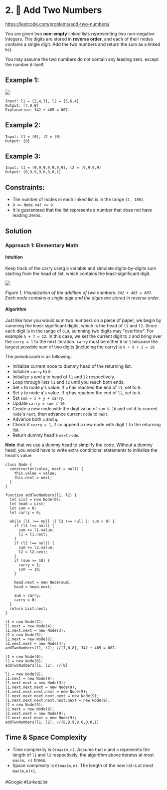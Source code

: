 # 2. 🔎 Add Two Numbers
https://leetcode.com/problems/add-two-numbers/

You are given two <b>non-empty</b> linked lists representing two non-negative integers. The digits are stored in <b>reverse order</b>, and each of their nodes contains a single digit. Add the two numbers and return the sum as a linked list.

You may assume the two numbers do not contain any leading zero, except the number `0` itself.

## Example 1:
![](https://assets.leetcode.com/uploads/2020/10/02/addtwonumber1.jpg)
````
Input: l1 = [2,4,3], l2 = [5,6,4]
Output: [7,0,8]
Explanation: 342 + 465 = 807.
````
## Example 2:
````
Input: l1 = [0], l2 = [0]
Output: [0]
````
## Example 3:
````
Input: l1 = [9,9,9,9,9,9,9], l2 = [9,9,9,9]
Output: [8,9,9,9,0,0,0,1]
````

## Constraints:

- The number of nodes in each linked list is in the range `[1, 100]`.
- `0 <= Node.val <= 9`
- It is guaranteed that the list represents a number that does not have leading zeros.

## Solution
### Approach 1: Elementary Math
#### Intuition

Keep track of the carry using a variable and simulate digits-by-digits sum starting from the head of list, which contains the least-significant digit.

![](https://leetcode.com/problems/add-two-numbers/Figures/2_add_two_numbers.svg)


<i>Figure 1. Visualization of the addition of two numbers: `342 + 465 = 807`.
Each node contains a single digit and the digits are stored in reverse order.</i>

#### Algorithm

Just like how you would sum two numbers on a piece of paper, we begin by summing the least-significant digits, which is the head of `l1` and `l2`. Since each digit is in the range of `0…9`, summing two digits may "overflow". For example `5 + 7 = 12`. In this case, we set the current digit to `2` and bring over the `carry = 1` to the next iteration. `carry` must be either `0` or `1` because the largest possible sum of two digits (including the carry) is `9 + 9 + 1 = 19`.

The pseudocode is as following:

- Initialize current node to dummy head of the returning list.
- Initialize `carry` to `0`.
- Initialize `p` and `q` to head of `l1` and `l2` respectively.
- Loop through lists `l1` and `l2` until you reach both ends.
- Set `x` to node `p`'s value. If `p` has reached the end of `l1`, set to `0`.
- Set `y` to node `q`'s value. If `q` has reached the end of `l2`, set to `0`.
- Set `sum = x + y + carry`.
- Update `carry = sum / 10`.
- Create a new node with the digit value of `sum % 10` and set it to current `node`'s `next`, then advance current `node` to `next`.
- Advance both `p` and `q`.
- Check if `carry = 1`, if so append a new node with digit `1` to the returning list.
- Return dummy head's `next` `node`.

<b>Note</b> that we use a dummy head to simplify the code. Without a dummy head, you would have to write extra conditional statements to initialize the head's value.
````
class Node {
  constructor(value, next = null) {
    this.value = value;
    this.next = next;
  }
}

function addTwoNumbers(l1, l2) {
  let List = new Node(0);
  let head = List;
  let sum = 0;
  let carry = 0;

  while (l1 !== null || l2 !== null || sum > 0) {
    if (l1 !== null) {
      sum += l1.value;
      l1 = l1.next;
    }
    if (l2 !== null) {
      sum += l2.value;
      l2 = l2.next;
    }
    if (sum >= 10) {
      carry = 1;
      sum -= 10;
    }

    head.next = new Node(sum);
    head = head.next;

    sum = carry;
    carry = 0;
  }
  return List.next;
}

l1 = new Node(2);
l1.next = new Node(4);
l1.next.next = new Node(3);
l2 = new Node(5);
l2.next = new Node(6);
l2.next.next = new Node(4);
addTwoNumbers(l1, l2); //[7,0,8], 342 + 465 = 807.

l1 = new Node(0);
l2 = new Node(0);
addTwoNumbers(l1, l2); //[0]

l1 = new Node(9);
l1.next = new Node(9);
l1.next.next = new Node(9);
l1.next.next.next = new Node(9);
l1.next.next.next.next = new Node(9);
l1.next.next.next.next.next = new Node(9);
l1.next.next.next.next.next.next = new Node(9);
l2 = new Node(9);
l2.next = new Node(9);
l2.next.next = new Node(9);
l2.next.next.next = new Node(9);
addTwoNumbers(l1, l2); //[8,9,9,9,0,0,0,1]

````

## Time & Space Complexity
- Time complexity is `O(max(m,n)`. Assume that `m` and `n` represents the length of `l1` and `l2` respectively, the algorithm above iterates at most `max(m, n)` times.
- Space complexity is `O(max(m,n)`. The length of the new list is at most `max(m,n)+1`.
###### #Google #LinkedList
